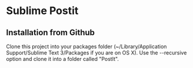 Sublime Postit
======================

Installation from Github
--------------------

Clone this project into your packages folder (~/Library/Application Support/Sublime Text 3/Packages if you are on OS X). Use the --recursive option and clone it into a folder called "PostIt".

